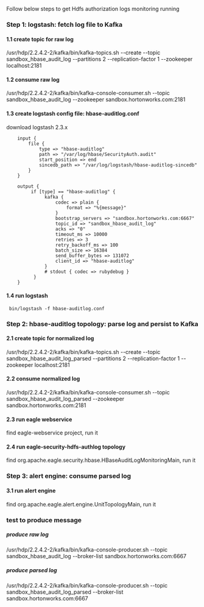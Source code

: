 <!--
{% comment %}
Licensed to the Apache Software Foundation (ASF) under one or more
contributor license agreements.  See the NOTICE file distributed with
this work for additional information regarding copyright ownership.
The ASF licenses this file to you under the Apache License, Version 2.0
(the "License"); you may not use this file except in compliance with
the License.  You may obtain a copy of the License at

http://www.apache.org/licenses/LICENSE-2.0

Unless required by applicable law or agreed to in writing, software
distributed under the License is distributed on an "AS IS" BASIS,
WITHOUT WARRANTIES OR CONDITIONS OF ANY KIND, either express or implied.
See the License for the specific language governing permissions and
limitations under the License.
{% endcomment %}
-->

Follow below steps to get Hdfs authorization logs monitoring running

### Step 1: logstash: fetch log file to Kafka
#### 1.1 create topic for raw log
/usr/hdp/2.2.4.2-2/kafka/bin/kafka-topics.sh --create --topic sandbox_hbase_audit_log --partitions 2 --replication-factor 1 --zookeeper localhost:2181
#### 1.2 consume raw log
/usr/hdp/2.2.4.2-2/kafka/bin/kafka-console-consumer.sh --topic sandbox_hbase_audit_log --zookeeper sandbox.hortonworks.com:2181
#### 1.3 create logstash config file: hbase-auditlog.conf
download logstash 2.3.x
~~~
    input {
        file {
            type => "hbase-auditlog"
            path => "/var/log/hbase/SecurityAuth.audit"
            start_position => end
            sincedb_path => "/var/log/logstash/hbase-auditlog-sincedb"
        }
    }

    output {
         if [type] == "hbase-auditlog" {
              kafka {
                  codec => plain {
                      format => "%{message}"
                  }
                  bootstrap_servers => "sandbox.hortonworks.com:6667"
                  topic_id => "sandbox_hbase_audit_log"
                  acks => "0"
                  timeout_ms => 10000
                  retries => 3
                  retry_backoff_ms => 100
                  batch_size => 16384
                  send_buffer_bytes => 131072
                  client_id => "hbase-auditlog"
              }
              # stdout { codec => rubydebug }
          }
    }

~~~
#### 1.4 run logstash
     bin/logstash -f hbase-auditlog.conf

### Step 2: hbase-auditlog topology: parse log and persist to Kafka
#### 2.1 create topic for normalized log
/usr/hdp/2.2.4.2-2/kafka/bin/kafka-topics.sh --create --topic sandbox_hbase_audit_log_parsed --partitions 2 --replication-factor 1 --zookeeper localhost:2181
#### 2.2 consume normalized log
/usr/hdp/2.2.4.2-2/kafka/bin/kafka-console-consumer.sh --topic sandbox_hbase_audit_log_parsed --zookeeper sandbox.hortonworks.com:2181
#### 2.3 run eagle webservice
find eagle-webservice project, run it
#### 2.4 run eagle-security-hdfs-authlog topology
find org.apache.eagle.security.hbase.HBaseAuditLogMonitoringMain, run it

### Step 3: alert engine: consume parsed log
#### 3.1 run alert engine
find org.apache.eagle.alert.engine.UnitTopologyMain, run it


### test to produce message
##### produce raw log
/usr/hdp/2.2.4.2-2/kafka/bin/kafka-console-producer.sh --topic sandbox_hbase_audit_log --broker-list sandbox.hortonworks.com:6667

##### produce parsed log
/usr/hdp/2.2.4.2-2/kafka/bin/kafka-console-producer.sh --topic sandbox_hbase_audit_log_parsed --broker-list sandbox.hortonworks.com:6667


